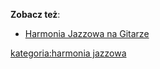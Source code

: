 **Zobacz też**:

  - [Harmonia Jazzowa na
    Gitarze](Harmonia_Jazzowa_na_Gitarze "wikilink")

[kategoria:harmonia jazzowa](kategoria:harmonia_jazzowa "wikilink")